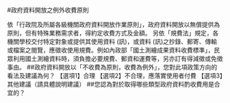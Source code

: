  
#政府資料開放之例外收費原則
 		 
依「行政院及所屬各級機關政府資料開放作業原則」，政府資料開放以無償提供為原則，但有特殊業務需求者，得約定收費方式及金額。
另依「規費法」規定，各機關學校交付特定對象或提供其使用資料 (訊)，或資料 (訊)之抄錄、郵寄、傳輸或檔案之閱覽，應徵收使用規費。例如內政部「國土測繪成果資料收費標準」，民眾利用國土測繪資料時，須負擔必要規費、郵資和運費等，另亦訂有得減徵或免徵事由。
##政府資料開放以「不收費為原則，收費為例外」，您對此項政策方向的看法及建議為何？
【選項1】合理
【選項2】不合理，應落實使用者付費
【選項3】其他建議（請具體說明建議）
##您認為對於取得哪些類型政府資料酌收費用是合宜的？
